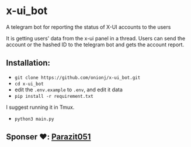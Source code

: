 # x-ui_bot
A telegram bot for reporting the status of X-UI accounts to the users

It is getting users' data from the x-ui panel in a thread. Users can send the account or the hashed ID to the telegram bot and gets the account report. 

## Installation:

* `git clone https://github.com/onionj/x-ui_bot.git`
* `cd x-ui_bot`
* edit the `.env.example` to `.env`, and edit it data
* `pip install -r requirement.txt`

I suggest running it in Tmux.

* `python3 main.py`

## Sponser ❤️: [Parazit051](https://t.me/Parazit051)

